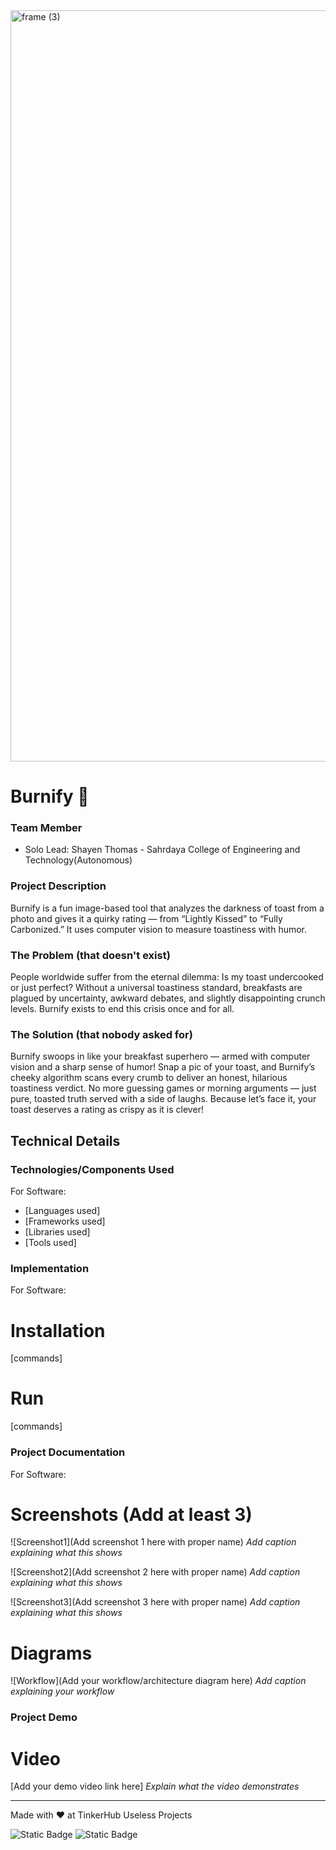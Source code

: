 <img width="3188" height="1202" alt="frame (3)" src="https://github.com/user-attachments/assets/517ad8e9-ad22-457d-9538-a9e62d137cd7" />


# Burnify 🎯



### Team Member
- Solo Lead: Shayen Thomas - Sahrdaya College of Engineering and Technology(Autonomous)


### Project Description
Burnify is a fun image-based tool that analyzes the darkness of toast from a photo and gives it a quirky rating — from “Lightly Kissed” to “Fully Carbonized.” It uses computer vision to measure toastiness with humor.

### The Problem (that doesn't exist)
People worldwide suffer from the eternal dilemma: Is my toast undercooked or just perfect? Without a universal toastiness standard, breakfasts are plagued by uncertainty, awkward debates, and slightly disappointing crunch levels. Burnify exists to end this crisis once and for all.

### The Solution (that nobody asked for)
Burnify swoops in like your breakfast superhero — armed with computer vision and a sharp sense of humor! Snap a pic of your toast, and Burnify’s cheeky algorithm scans every crumb to deliver an honest, hilarious toastiness verdict. No more guessing games or morning arguments — just pure, toasted truth served with a side of laughs. Because let’s face it, your toast deserves a rating as crispy as it is clever! 

## Technical Details
### Technologies/Components Used
For Software:
- [Languages used]
- [Frameworks used]
- [Libraries used]
- [Tools used]



### Implementation
For Software:
# Installation
[commands]

# Run
[commands]

### Project Documentation
For Software:

# Screenshots (Add at least 3)
![Screenshot1](Add screenshot 1 here with proper name)
*Add caption explaining what this shows*

![Screenshot2](Add screenshot 2 here with proper name)
*Add caption explaining what this shows*

![Screenshot3](Add screenshot 3 here with proper name)
*Add caption explaining what this shows*

# Diagrams
![Workflow](Add your workflow/architecture diagram here)
*Add caption explaining your workflow*



### Project Demo
# Video
[Add your demo video link here]
*Explain what the video demonstrates*



---
Made with ❤️ at TinkerHub Useless Projects 

![Static Badge](https://img.shields.io/badge/TinkerHub-24?color=%23000000&link=https%3A%2F%2Fwww.tinkerhub.org%2F)
![Static Badge](https://img.shields.io/badge/UselessProjects--25-25?link=https%3A%2F%2Fwww.tinkerhub.org%2Fevents%2FQ2Q1TQKX6Q%2FUseless%2520Projects)


